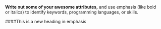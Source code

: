 __Write out some of your awesome attributes,__ and use emphasis (like bold or italics) to identify keywords, programming languages, or skills. 

####This is a new heading in emphasis
